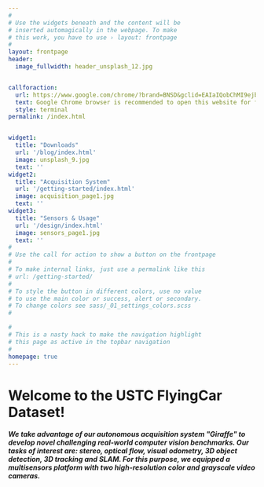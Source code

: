 ```yaml
---
#
# Use the widgets beneath and the content will be
# inserted automagically in the webpage. To make
# this work, you have to use › layout: frontpage
#
layout: frontpage
header:
  image_fullwidth: header_unsplash_12.jpg


callforaction:
  url: https://www.google.com/chrome/?brand=BNSD&gclid=EAIaIQobChMI9ejb1fP_9QIVo5vCCh1EWgwXEAAYASAAEgKeg_D_BwE&gclsrc=aw.ds
  text: Google Chrome browser is recommended to open this website for faster response ›
  style: terminal
permalink: /index.html


widget1:
  title: "Downloads"
  url: '/blog/index.html'
  image: unsplash_9.jpg
  text: ''
widget2:
  title: "Acquisition System"
  url: '/getting-started/index.html'
  image: acquisition_page1.jpg
  text: ''
widget3:
  title: "Sensors & Usage"
  url: '/design/index.html'
  image: sensors_page1.jpg
  text: ''
#
# Use the call for action to show a button on the frontpage
#
# To make internal links, just use a permalink like this
# url: /getting-started/
#
# To style the button in different colors, use no value
# to use the main color or success, alert or secondary.
# To change colors see sass/_01_settings_colors.scss
#

#
# This is a nasty hack to make the navigation highlight
# this page as active in the topbar navigation
#
homepage: true
---
```


# Welcome to the USTC FlyingCar Dataset!
##### We take advantage of our autonomous acquisition system "Giraffe" to develop novel challenging real-world computer vision benchmarks. Our tasks of interest are: stereo, optical flow, visual odometry, 3D object detection, 3D tracking and SLAM. For this purpose, we equipped a multisensors platform with two high-resolution color and grayscale video cameras. 




